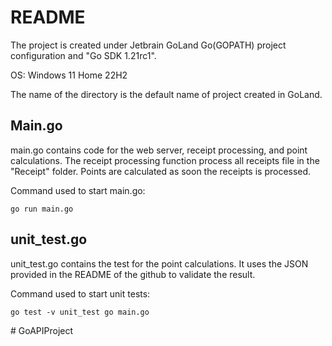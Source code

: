 <h1>README</h1>
The project is created under Jetbrain GoLand Go(GOPATH) project configuration and "Go SDK 1.21rc1". 

OS: Windows 11 Home 22H2

The name of the directory is the default name of project created in GoLand.

<h2>Main.go</h2>
main.go contains code for the web server, receipt processing, and point calculations. The receipt processing function process all receipts file in the "Receipt" folder. Points are calculated as soon the receipts is processed.

Command used to start main.go:

```
go run main.go 
```


<h2>unit_test.go</h2>
unit_test.go contains the test for the point calculations. It uses the JSON provided in the README of the github to validate the result.

Command used to start unit tests: 

```
go test -v unit_test go main.go
```

#   G o A P I P r o j e c t 
 
 
